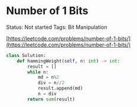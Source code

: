 # Number of 1 Bits

Status: Not started
Tags: Bit Manipulation

[https://leetcode.com/problems/number-of-1-bits/](https://leetcode.com/problems/number-of-1-bits/)

```python
class Solution:
    def hammingWeight(self, n: int) -> int:
        result = []
        while n:
            md = n%2
            div = n//2
            result.append(md)
            n = div
        return sum(result)
```
